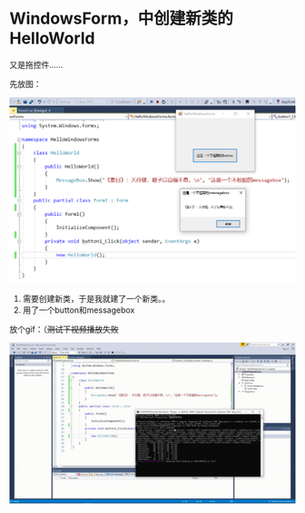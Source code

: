 # WindowsForm，中创建新类的HelloWorld
又是拖控件……

先放图：

![](pic/res.png)

1. 需要创建新类，于是我就建了一个新类。。
2. 用了一个button和messagebox

放个gif：（~~测试下视频播放失败~~

![](pic/res.gif)
